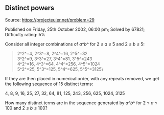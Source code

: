 Distinct powers
---------------

Source: https://projecteuler.net/problem=29

Published on Friday, 25th October 2002, 06:00 pm; Solved by 67821;
Difficulty rating: 5%

Consider all integer combinations of *a*^*b*^ for 2 ≤ *a* ≤ 5 and 2 ≤
*b* ≤ 5:

> 2^2^=4, 2^3^=8, 2^4^=16, 2^5^=32\
>  3^2^=9, 3^3^=27, 3^4^=81, 3^5^=243\
>  4^2^=16, 4^3^=64, 4^4^=256, 4^5^=1024\
>  5^2^=25, 5^3^=125, 5^4^=625, 5^5^=3125\

If they are then placed in numerical order, with any repeats removed, we
get the following sequence of 15 distinct terms:

4, 8, 9, 16, 25, 27, 32, 64, 81, 125, 243, 256, 625, 1024, 3125

How many distinct terms are in the sequence generated by *a*^*b*^ for 2
≤ *a* ≤ 100 and 2 ≤ *b* ≤ 100?

